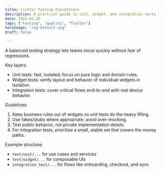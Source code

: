 ```yaml
---
title: Flutter Testing Foundations
description: A practical guide to unit, widget, and integration tests that keep your Flutter codebase safe to change.
date: 2025-01-20
tags: ["testing", "quality", "flutter"]
heroImage: "/og-default.svg"
draft: false

---
```


A balanced testing strategy lets teams move quickly without fear of regressions.

Key layers:

- Unit tests: fast, isolated; focus on pure logic and domain rules.
- Widget tests: verify layout and behavior of individual widgets in isolation.
- Integration tests: cover critical flows end-to-end with real device behavior.

Guidelines:

1. Keep business rules out of widgets so unit tests do the heavy lifting.
2. Use fakes/stubs where appropriate; avoid over-mocking.
3. Test public behavior, not private implementation details.
4. For integration tests, prioritize a small, stable set that covers the money paths.

Example structure:

- `test/unit/...` for use cases and services
- `test/widget/...` for composable UIs
- `integration_test/...` for flows like onboarding, checkout, and sync